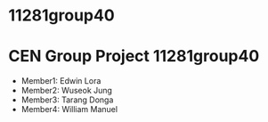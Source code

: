 
# 11281group40 
# CEN Group Project 11281group40

* Member1: Edwin Lora
* Member2: Wuseok Jung
* Member3: Tarang Donga
* Member4: William Manuel
